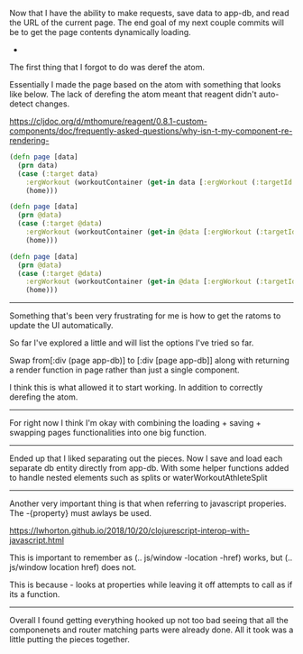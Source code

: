 Now that I have the ability to make requests, save data to app-db, and read the URL of the current page. The end goal of my next couple commits will be to get the page contents dynamically loading.

-

The first thing that I forgot to do was deref the atom.

Essentially I made the page based on the atom with something that looks like below. The lack of derefing the atom meant that reagent didn't auto-detect changes.

https://cljdoc.org/d/mthomure/reagent/0.8.1-custom-components/doc/frequently-asked-questions/why-isn-t-my-component-re-rendering-

```clojure
(defn page [data]
  (prn data)
  (case (:target data)
    :ergWorkout (workoutContainer (get-in data [:ergWorkout (:targetId data)]))
    (home)))
```

```clojure
(defn page [data]
  (prn @data)
  (case (:target @data)
    :ergWorkout (workoutContainer (get-in @data [:ergWorkout (:targetId @data)]))
    (home)))
```

```clojure
(defn page [data]
  (prn @data)
  (case (:target @data)
    :ergWorkout (workoutContainer (get-in @data [:ergWorkout (:targetId @data)]))
    (home)))
```

---

Something that's been very frustrating for me is how to get the ratoms to update the UI automatically.

So far I've explored a little and will list the options I've tried so far.

Swap from[:div (page app-db)] to [:div [page app-db]] along with returning a render function in page rather than just a single component.

I think this is what allowed it to start working.  In addition to correctly derefing the atom.

---

For right now I think I'm okay with combining the loading + saving + swapping pages functionalities into one big function.

---

Ended up that I liked separating out the pieces. Now I save and load each separate db entity directly from app-db. With some helper functions added to handle nested elements such as splits or waterWorkoutAthleteSplit

---

Another very important thing is that when referring to javascript properies. The -{property} must awlays be used.

https://lwhorton.github.io/2018/10/20/clojurescript-interop-with-javascript.html

This is important to remember as (.. js/window -location -href) works, but (.. js/window location href) does not.

This is because - looks at properties while leaving it off attempts to call as if its a function.

---

Overall I found getting everything hooked up not too bad seeing that all the componenets and router matching parts were already done. All it took was a little putting the pieces together.
